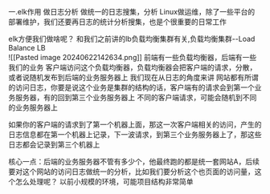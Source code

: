 一.elk作用
做日志分析
做统一的日志搜集，分析
Linux做运维，除了一些平台的部署维护，我们还要再日志的统计分析搜集，也是个很重要的日常工作

elk方便我们做啥呢？
和我们之前讲的lb负载均衡集群有关,负载均衡集群--Load Balance LB  
![[Pasted image 20240622142634.png]]
前端有一些负载均衡器，后端有一些我们的业务
客户端访问这个负载均衡器，负载均衡器会把客户端的请求，分散，或者说随机发布到后端的业务服务器上
我们现在从日志的角度来讲
网站都有所谓的访问日志，你要是说这个业务是集群的结构的话，客户端有的请求会到第一个业务服务器，有的回到第三个业务服务器上
不同的客户端请求，可能会随机到不同的业务服务器上

如果你的客户端的请求到了第一个机器上面，那这一次客户端相关的访问，产生的日志信息都在第一个机器上记录，下一波请求，到第三个业务服务器上了，那这些日志都会记录到第三个机器上

核心一点：后端的业务服务器不管有多少个，他最终跑的都是统一套网站A，后续要对这个网站的访问日志做统一的分析，比如我们要分析这个也页面的访问量，这个怎么处理呢？
以前小规模的环境，可能项目结构非常简单













